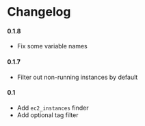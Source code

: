 Changelog
=========

#### 0.1.8 ####
* Fix some variable names

#### 0.1.7 ####
* Filter out non-running instances by default

#### 0.1 ####
* Add `ec2_instances` finder
* Add optional tag filter
